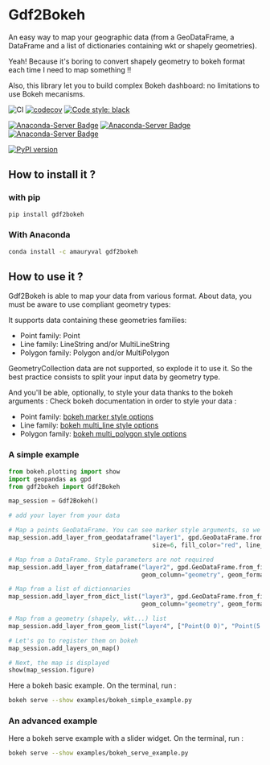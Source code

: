 # Gdf2Bokeh
An easy way to map your geographic data (from a GeoDataFrame, a DataFrame and a list of dictionaries containing wkt or shapely geometries).

Yeah! Because it's boring to convert shapely geometry to bokeh format each time I need to map something !!

Also, this library let you to build complex Bokeh dashboard: no limitations to use Bokeh mecanisms.

![CI](https://github.com/amauryval/gdf2bokeh/workflows/RunTest/badge.svg)
[![codecov](https://codecov.io/gh/amauryval/gdf2bokeh/branch/master/graph/badge.svg)](https://codecov.io/gh/amauryval/gdf2bokeh)
[![Code style: black](https://img.shields.io/badge/code%20style-black-000000.svg)](https://github.com/ambv/black)

[![Anaconda-Server Badge](https://anaconda.org/amauryval/gdf2bokeh/badges/version.svg)](https://anaconda.org/amauryval/gdf2bokeh)
[![Anaconda-Server Badge](https://anaconda.org/amauryval/gdf2bokeh/badges/latest_release_date.svg)](https://anaconda.org/amauryval/gdf2bokeh)
[![Anaconda-Server Badge](https://anaconda.org/amauryval/gdf2bokeh/badges/platforms.svg)](https://anaconda.org/amauryval/gdf2bokeh)

[![PyPI version](https://badge.fury.io/py/gdf2bokeh.svg)](https://badge.fury.io/py/gdf2bokeh)


## How to install it ?

### with pip

```bash
pip install gdf2bokeh
```

### With Anaconda

```bash
conda install -c amauryval gdf2bokeh
```




## How to use it ?

Gdf2Bokeh is able to map your data from various format. About data, you must be aware to use compliant geometry types:

It supports data containing these geometries families:

* Point family: Point
* Line family: LineString and/or MultiLineString
* Polygon family: Polygon and/or MultiPolygon

GeometryCollection data are not supported, so explode it to use it. So the best practice consists to split your input 
data by geometry type. 

And you'll be able, optionally, to style your data thanks to the bokeh arguments :
Check bokeh documentation in order to style your data :
    
* Point family: [bokeh marker style options](https://docs.bokeh.org/en/latest/docs/reference/models/markers.html)
* Line family: [bokeh multi_line style options](https://docs.bokeh.org/en/latest/docs/reference/plotting.html?highlight=multi_polygons#bokeh.plotting.figure.Figure.multi_line)
* Polygon family: [bokeh multi_polygon style options](https://docs.bokeh.org/en/latest/docs/reference/plotting.html?highlight=multi_polygons#bokeh.plotting.figure.Figure.multi_polygons)


### A simple example

```python
from bokeh.plotting import show
import geopandas as gpd
from gdf2bokeh import Gdf2Bokeh

map_session = Gdf2Bokeh()

# add your layer from your data

# Map a points GeoDataFrame. You can see marker style arguments, so we suppose that input_data contains Point geometry
map_session.add_layer_from_geodataframe("layer1", gpd.GeoDataFrame.from_file("your_poins_data.geojson"),
                                        size=6, fill_color="red", line_color="blue")

# Map from a DataFrame. Style parameters are not required
map_session.add_layer_from_dataframe("layer2", gpd.GeoDataFrame.from_file("your_data.json"),
                                     geom_column="geometry", geom_format="shapely")

# Map from a list of dictionnaries
map_session.add_layer_from_dict_list("layer3", gpd.GeoDataFrame.from_file("your_data.json"),
                                     geom_column="geometry", geom_format="wkt")

# Map from a geometry (shapely, wkt...) list
map_session.add_layer_from_geom_list("layer4", ["Point(0 0)", "Point(5 5)"], geom_format="wkt")

# Let's go to register them on bokeh
map_session.add_layers_on_map()

# Next, the map is displayed
show(map_session.figure)
```


Here a bokeh basic example.
On the terminal, run :

```bash
bokeh serve --show examples/bokeh_simple_example.py
```

### An advanced example

Here a bokeh serve example with a slider widget.
On the terminal, run :

```bash
bokeh serve --show examples/bokeh_serve_example.py
```
